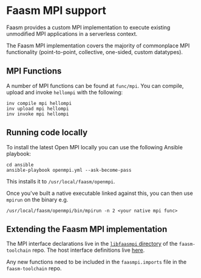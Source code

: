 # Faasm MPI support

Faasm provides a custom MPI implementation to execute existing unmodified MPI 
applications in a serverless context. 

The Faasm MPI implementation covers the majority of commonplace MPI
functionality (point-to-point, collective, one-sided, custom datatypes).   

## MPI Functions

A number of MPI functions can be found at `func/mpi`. You can compile, upload
and invoke `hellompi` with the following:

```
inv compile mpi hellompi
inv upload mpi hellompi
inv invoke mpi hellompi
```

## Running code locally

To install the latest Open MPI locally you can use the following Ansible
playbook:
 
```
cd ansible
ansible-playbook openmpi.yml --ask-become-pass
```

This installs it to `/usr/local/faasm/openmpi`.

Once you've built a native executable linked against this, you can then use
`mpirun` on the binary e.g.

```
/usr/local/faasm/openmpi/bin/mpirun -n 2 <your native mpi func> 
```

## Extending the Faasm MPI implementation

The MPI interface declarations live in the [`libfaasmpi`
directory](https://github.com/faasm/faasm-toolchain/tree/master/libfaasmpi) of
the `faasm-toolchain` repo. The host interface definitions live
[here](../src/wavm/mpi.cpp).

Any new functions need to be included in the `faasmpi.imports` file in the
`faasm-toolchain` repo. 
